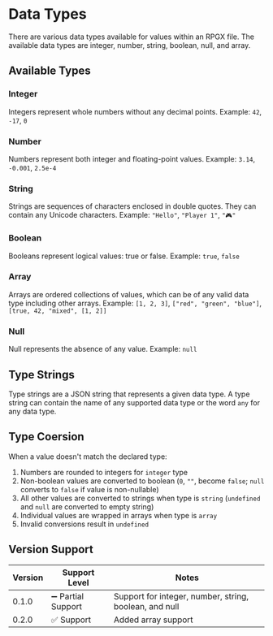 # Data Types

There are various data types available for values within an RPGX file. The available data types are integer, number, string, boolean, null, and array.

## Available Types

### Integer

Integers represent whole numbers without any decimal points.
Example: `42`, `-17`, `0`

### Number

Numbers represent both integer and floating-point values.
Example: `3.14`, `-0.001`, `2.5e-4`

### String

Strings are sequences of characters enclosed in double quotes. They can contain any Unicode characters.
Example: `"Hello"`, `"Player 1"`, `"🎮"`

### Boolean

Booleans represent logical values: true or false.
Example: `true`, `false`

### Array

Arrays are ordered collections of values, which can be of any valid data type including other arrays.
Example: `[1, 2, 3]`, `["red", "green", "blue"]`, `[true, 42, "mixed", [1, 2]]`

### Null

Null represents the absence of any value.
Example: `null`

## Type Strings

Type strings are a JSON string that represents a given data type. A type string can contain the name of any supported data type or the word `any` for any data type.

## Type Coersion
When a value doesn't match the declared type:

1. Numbers are rounded to integers for `integer` type
2. Non-boolean values are converted to boolean (`0`, `""`, become `false`; `null` converts to `false` if value is non-nullable)
3. All other values are converted to strings when type is `string` (`undefined` and `null` are converted to empty string)
4. Individual values are wrapped in arrays when type is `array`
5. Invalid conversions result in `undefined`

## Version Support

| Version | Support Level      | Notes                                                  |
| ------- | ------------------ | ------------------------------------------------------ |
| 0.1.0   | ➖ Partial Support | Support for integer, number, string, boolean, and null |
| 0.2.0   | ✅ Support         | Added array support                                    |

